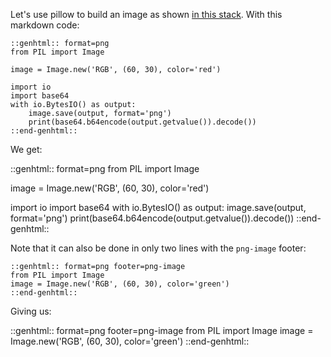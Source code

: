 Let's use pillow to build an image as shown [in this stack](https://stackoverflow.com/a/38550423).
With this markdown code:

	::genhtml:: format=png
	from PIL import Image

	image = Image.new('RGB', (60, 30), color='red')

	import io
	import base64
	with io.BytesIO() as output:
		image.save(output, format='png')
		print(base64.b64encode(output.getvalue()).decode())
	::end-genhtml::

We get:

::genhtml:: format=png
from PIL import Image

image = Image.new('RGB', (60, 30), color='red')

import io
import base64
with io.BytesIO() as output:
    image.save(output, format='png')
    print(base64.b64encode(output.getvalue()).decode())
::end-genhtml::


Note that it can also be done in only two lines with the `png-image` footer:

	::genhtml:: format=png footer=png-image
	from PIL import Image
	image = Image.new('RGB', (60, 30), color='green')
	::end-genhtml::

Giving us:

::genhtml:: format=png footer=png-image
from PIL import Image
image = Image.new('RGB', (60, 30), color='green')
::end-genhtml::
